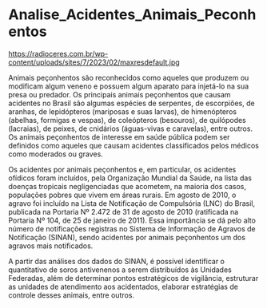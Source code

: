 # Analise_Acidentes_Animais_Peconhentos

https://radioceres.com.br/wp-content/uploads/sites/7/2023/02/maxresdefault.jpg

Animais peçonhentos são reconhecidos como aqueles que produzem ou modificam algum veneno e possuem algum aparato para injetá-lo na sua presa ou predador. Os principais animais peçonhentos que causam acidentes no Brasil são algumas espécies de serpentes, de escorpiões, de aranhas, de lepidópteros (mariposas e suas larvas), de himenópteros (abelhas, formigas e vespas), de coleópteros (besouros), de quilópodes (lacraias), de peixes, de cnidários (águas-vivas e caravelas), entre outros. Os animais peçonhentos de interesse em saúde pública podem ser definidos como aqueles que causam acidentes classificados pelos médicos como moderados ou graves.

Os acidentes por animais peçonhentos e, em particular, os acidentes ofídicos foram incluídos, pela Organização Mundial da Saúde, na lista das doenças tropicais negligenciadas que acometem, na maioria dos casos, populações pobres que vivem em áreas rurais. Em agosto de 2010, o agravo foi incluído na Lista de Notificação de Compulsória (LNC) do Brasil, publicada na Portaria Nº 2.472 de 31 de agosto de 2010 (ratificada na Portaria Nº 104, de 25 de janeiro de 2011). Essa importância se dá pelo alto número de notificações registras no Sistema de Informação de Agravos de Notificação (SINAN), sendo acidentes por animais peçonhentos um dos agravos mais notificados.

A partir das análises dos dados do SINAN, é possível identificar o quantitativo de soros antivenenos a serem distribuídos às Unidades Federadas, além de determinar pontos estratégicos de vigilância, estruturar as unidades de atendimento aos acidentados, elaborar estratégias de controle desses animais, entre outros.
